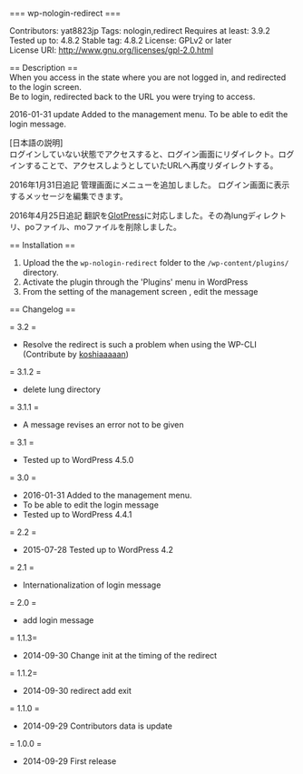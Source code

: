   === wp-nologin-redirect ===

Contributors: yat8823jp
Tags: nologin,redirect
Requires at least: 3.9.2
Tested up to: 4.8.2
Stable tag: 4.8.2
License: GPLv2 or later  
License URI: http://www.gnu.org/licenses/gpl-2.0.html  

== Description ==  
When you access in the state where you are not logged in, and redirected to the login screen.  
Be to login, redirected back to the URL you were trying to access.  

2016-01-31 update Added to the management menu. To be able to edit the login message.

[日本語の説明]  
ログインしていない状態でアクセスすると、ログイン画面にリダイレクト。ログインすることで、アクセスしようとしていたURLへ再度リダイレクトする。

2016年1月31日追記
管理画面にメニューを追加しました。
ログイン画面に表示するメッセージを編集できます。

2016年4月25日追記
翻訳を[GlotPress](https://translate.wordpress.org/projects/wp-plugins/wp-nologin-redirect)に対応しました。その為lungディレクトリ、poファイル、moファイルを削除しました。

== Installation ==  

1. Upload the the `wp-nologin-redirect` folder to the `/wp-content/plugins/` directory.
2. Activate the plugin through the 'Plugins' menu in WordPress
3. From the setting of the management screen , edit the message


== Changelog ==  

= 3.2 =
* Resolve the redirect is such a problem when using the WP-CLI (Contribute by [koshiaaaaan](https://github.com/koshiaaaaan))

= 3.1.2 =
* delete lung directory

= 3.1.1 =
* A message revises an error not to be given

= 3.1 =
* Tested up to WordPress 4.5.0

= 3.0 =
* 2016-01-31 Added to the management menu.
* To be able to edit the login message
* Tested up to WordPress 4.4.1

= 2.2 =
* 2015-07-28 Tested up to WordPress 4.2

= 2.1 =
* Internationalization of login message

= 2.0 =
* add login message

= 1.1.3=  
* 2014-09-30 Change init at the timing of the redirect  

= 1.1.2=  
* 2014-09-30 redirect add exit  

= 1.1.0 =  
* 2014-09-29 Contributors data is update  

= 1.0.0 =  
* 2014-09-29 First release
